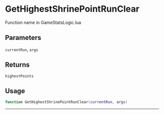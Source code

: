 # GetHighestShrinePointRunClear
Function name in GameStatsLogic.lua
## Parameters
`currentRun`, `args`
## Returns
`highestPoints`
## Usage
```lua
function GetHighestShrinePointRunClear(currentRun, args)
```
---
